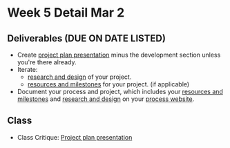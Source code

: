 # Week 5 Detail Mar 2

## Deliverables \(DUE ON DATE LISTED\)

* Create [project plan presentation](../critiques-demos-presentations-and-exhibition/project_plan_presentation.md) minus the development section unless you're there already.
* Iterate: 
  * [research and design](../project_plan/) of your project.
  * [resources and milestones](../project_plan/) for your project. \(if applicable\)
* Document your process and project, which includes your [resources and milestones](../project_plan/) and [research and design](../project_plan/) on your [process website](../pre-work/website.md).

## Class

* Class Critique: [Project plan presentation](../critiques-demos-presentations-and-exhibition/project_plan_presentation.md)



